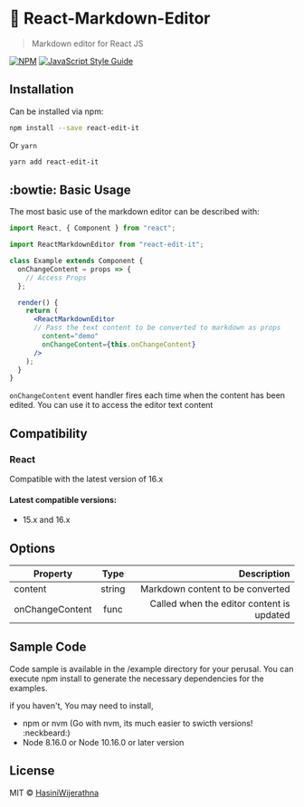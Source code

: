 #  :rocket: React-Markdown-Editor 

> Markdown editor for React JS

[![NPM](https://img.shields.io/npm/v/react-markdown-editor.svg)](https://www.npmjs.com/package/react-markdown-editor) [![JavaScript Style Guide](https://img.shields.io/badge/code_style-standard-brightgreen.svg)](https://standardjs.com)

## Installation 

Can be installed via npm:

```bash
npm install --save react-edit-it 

```
Or ```yarn```

```bash
yarn add react-edit-it 

```

##  :bowtie: Basic Usage 

The most basic use of the markdown editor can be described with:

```jsx
import React, { Component } from "react";

import ReactMarkdownEditor from "react-edit-it";

class Example extends Component {
  onChangeContent = props => {
    // Access Props
  };

  render() {
    return (
      <ReactMarkdownEditor
      // Pass the text content to be converted to markdown as props
        content="demo"
        onChangeContent={this.onChangeContent}
      />
    );
  }
}
```
```onChangeContent``` event handler fires each time when the content has been edited. You can use it to access the editor text content

## Compatibility

### React

Compatible with the latest version of 16.x

#### Latest compatible versions:
- 15.x and 16.x

## Options

| Property          | Type           | Description                              |
| ------------------|:--------------:| ----------------------------------------:|
| content           | string         |         Markdown content to be converted |
| onChangeContent   | func           |Called when the editor content is updated |

## Sample Code 



Code sample is available in the /example directory for your perusal. You can execute npm install to generate the necessary dependencies for the examples.

if you haven't, You may need to install,

- npm or nvm (Go with nvm, its much easier to swicth versions! :neckbeard:)
- Node 8.16.0 or Node 10.16.0 or later version 



## License

MIT © [HasiniWijerathna](https://github.com/HasiniWijerathna)
